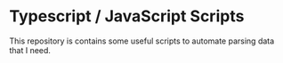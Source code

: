 # Typescript / JavaScript Scripts

This repository is contains some useful scripts to automate parsing data that I need.

